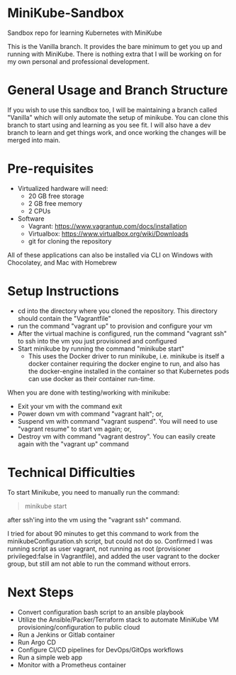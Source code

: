 # MiniKube-Sandbox
Sandbox repo for learning Kubernetes with MiniKube

This is the Vanilla branch. It provides the bare minimum to get you up and running with MiniKube. There is nothing extra that I will be working on for my own personal and professional development.

<h1>General Usage and Branch Structure</h1>
If you wish to use this sandbox too, I will be maintaining a branch called "Vanilla" which will only automate the setup of minikube. You can clone this branch to start using and learning as you see fit. 
I will also have a dev branch to learn and get things work, and once working the changes will be merged into main.

<h1>Pre-requisites</h1>

  * Virtualized hardware will need:
      * 20 GB free storage
      * 2 GB free memory
      * 2 CPUs
  * Software
      * Vagrant: https://www.vagrantup.com/docs/installation
      * Virtualbox: https://www.virtualbox.org/wiki/Downloads
      * git for cloning the repository

All of these applications can also be installed via CLI on Windows with Chocolatey, and Mac with Homebrew

<h1>Setup Instructions</h1>

  * cd into the directory where you cloned the repository. This directory should contain the "Vagrantfile"
  * run the command "vagrant up" to provision and configure your vm
  * After the virtual machine is configured, run the command "vagrant ssh" to ssh into the vm you just provisioned and configured
  * Start minikube by running the command "minikube start"
      * This uses the Docker driver to run minikube, i.e. minikube is itself a docker container requiring the docker engine to run, and also has the docker-engine installed in the container so that Kubernetes pods can use docker as their container run-time.

When you are done with testing/working with minikube:
  * Exit your vm with the command exit
  * Power down vm with command "vagrant halt"; or,
  * Suspend vm with command "vagrant suspend". You will need to use "vagrant resume" to start vm again; or,
  * Destroy vm with command "vagrant destroy". You can easily create again with the "vagrant up" command

<h1>Technical Difficulties</h1>

To start Minikube, you need to manually run the command:

> minikube start

after ssh'ing into the vm using the "vagrant ssh" command.

I tried for about 90 minutes to get this command to work from the minikubeConfiguration.sh script, but could not do so.
Confirmed I was running script as user vagrant, not running as root (provisioner privileged:false in Vagrantfile), and added the user vagrant to the docker group, but still am not able to run the command without errors.

<h1>Next Steps</h1>

  * Convert configuration bash script to an ansible playbook
  * Utilize the Ansible/Packer/Terraform stack to automate MiniKube VM provisioning/configuration to public cloud
  * Run a Jenkins or Gitlab container
  * Run Argo CD
  * Configure CI/CD pipelines for DevOps/GitOps workflows
  * Run a simple web app 
  * Monitor with a Prometheus container 
